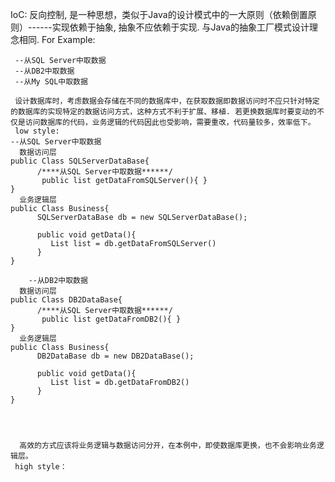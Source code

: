 
IoC: 反向控制, 是一种思想，类似于Java的设计模式中的一大原则（依赖倒置原则）------实现依赖于抽象, 抽象不应依赖于实现. 与Java的抽象工厂模式设计理念相同.
     For Example:
     
     --从SQL Server中取数据
     --从DB2中取数据
     --从My SQL中取数据
  
     设计数据库时，考虑数据会存储在不同的数据库中，在获取数据即数据访问时不应只针对特定的数据库的实现特定的数据访问方式，这种方式不利于扩展、移植. 若更换数据库时要变动的不仅是访问数据库的代码，业务逻辑的代码因此也受影响，需要重改，代码量较多，效率低下。 
     low style:
    --从SQL Server中取数据
      数据访问层
    public Class SQLServerDataBase{
          /****从SQL Server中取数据******/
           public list getDataFromSQLServer(){ }
    }
      业务逻辑层
    public Class Business{
          SQLServerDataBase db = new SQLServerDataBase();
          
          public void getData(){
             List list = db.getDataFromSQLServer()
          }
    }
    
        --从DB2中取数据
      数据访问层
    public Class DB2DataBase{
          /****从SQL Server中取数据******/
           public list getDataFromDB2(){ }
    }
      业务逻辑层
    public Class Business{
          DB2DataBase db = new DB2DataBase();
          
          public void getData(){
             List list = db.getDataFromDB2()
          }
    }
     
     
     
     
      高效的方式应该将业务逻辑与数据访问分开，在本例中，即使数据库更换，也不会影响业务逻辑层。
     high style：
